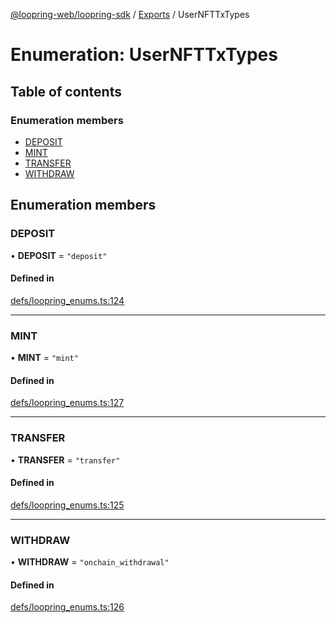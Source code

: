 [@loopring-web/loopring-sdk](../README.md) / [Exports](../modules.md) / UserNFTTxTypes

# Enumeration: UserNFTTxTypes

## Table of contents

### Enumeration members

- [DEPOSIT](UserNFTTxTypes.md#deposit)
- [MINT](UserNFTTxTypes.md#mint)
- [TRANSFER](UserNFTTxTypes.md#transfer)
- [WITHDRAW](UserNFTTxTypes.md#withdraw)

## Enumeration members

### DEPOSIT

• **DEPOSIT** = `"deposit"`

#### Defined in

[defs/loopring_enums.ts:124](https://github.com/Loopring/loopring_sdk/blob/24fdf4c/src/defs/loopring_enums.ts#L124)

___

### MINT

• **MINT** = `"mint"`

#### Defined in

[defs/loopring_enums.ts:127](https://github.com/Loopring/loopring_sdk/blob/24fdf4c/src/defs/loopring_enums.ts#L127)

___

### TRANSFER

• **TRANSFER** = `"transfer"`

#### Defined in

[defs/loopring_enums.ts:125](https://github.com/Loopring/loopring_sdk/blob/24fdf4c/src/defs/loopring_enums.ts#L125)

___

### WITHDRAW

• **WITHDRAW** = `"onchain_withdrawal"`

#### Defined in

[defs/loopring_enums.ts:126](https://github.com/Loopring/loopring_sdk/blob/24fdf4c/src/defs/loopring_enums.ts#L126)
